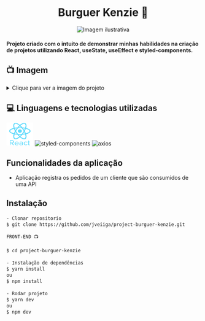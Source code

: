 <h1 align="center">Burguer Kenzie 🍔</h1>
<p align="center">
  <img alt="Imagem ilustrativa" src="https://i.pinimg.com/236x/a1/d6/9d/a1d69d4f24420f23b87f26eeff4ac8a4.jpg" width="276" height="200"/>
</p>
<h4>Projeto criado com o intuito de demonstrar minhas habilidades na criação de projetos utilizando React, useState, useEffect e styled-components.</h4>

## 📺 Imagem

<details>
  
<summary>Clique para ver a imagem do projeto</summary>
  
![Printscreen](https://github.com/community/community/assets/57195630/0c93f6a6-86e6-4c4e-ab06-65d154ff0d9f)



</details> 

## 💻 Linguagens e tecnologias utilizadas
<p align="left"> 
<img src="https://raw.githubusercontent.com/devicons/devicon/master/icons/react/react-original-wordmark.svg" alt="react" width="70" height="60" max-width="100%">
<img src="https://miro.medium.com/v2/resize:fit:652/1*N0XV3gco7Ed4brMoxwdjVg.png" alt="styled-components" width="80" height="70" max-width="100%">
<img src="https://res.cloudinary.com/practicaldev/image/fetch/s--oGEXGSkH--/c_imagga_scale,f_auto,fl_progressive,h_420,q_auto,w_1000/https://dev-to-uploads.s3.amazonaws.com/uploads/articles/iu70z7h4vp482ptvsw3d.png" alt="axios" width="130" height="70" max-width="100%">


## Funcionalidades da aplicação
  - Aplicação registra os pedidos de um cliente que são consumidos de uma API

## Instalação

    - Clonar repositorio
    $ git clone https://github.com/jveiiga/project-burguer-kenzie.git

    FRONT-END 📺
    
    $ cd project-burguer-kenzie

    - Instalação de dependências
    $ yarn install
    ou
    $ npm install

    - Rodar projeto
    $ yarn dev
    ou
    $ npm dev
